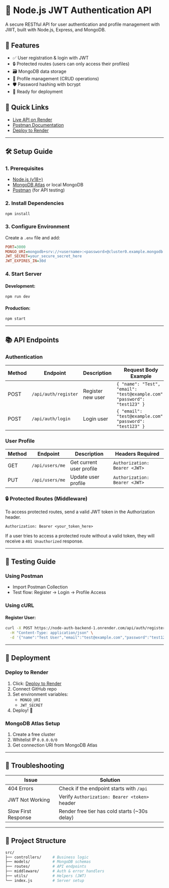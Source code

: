 
# 🔐 Node.js JWT Authentication API

A secure RESTful API for user authentication and profile management with JWT, built with Node.js, Express, and MongoDB.

## 🌟 Features

- ✅ User registration & login with JWT
- 🔒 Protected routes (users can only access their profiles)
- 🗃️ MongoDB data storage
- 🔄 Profile management (CRUD operations)
- 🛡️ Password hashing with bcrypt
- 🚀 Ready for deployment

## 🔗 Quick Links

- [Live API on Render](https://node-auth-backend-1.onrender.com)
- [Postman Documentation](https://skillful-sailboat-072.notion.site/Postman-API-Documentation-for-Node-Auth-Backend-1c5378b5f42f80a4a33ce5c6e2db5dbd)
- [Deploy to Render](https://render.com/deploy)

---

## 🛠️ Setup Guide

### **1. Prerequisites**

- [Node.js (v18+)](https://nodejs.org/)
- [MongoDB Atlas](https://www.mongodb.com/atlas/database) or local MongoDB
- [Postman](https://www.postman.com/) (for API testing)

### **2. Install Dependencies**

```bash
npm install
```

### **3. Configure Environment**

Create a `.env` file and add:

```ini
PORT=3000
MONGO_URI=mongodb+srv://<username>:<password>@cluster0.example.mongodb.net/your-db?retryWrites=true&w=majority
JWT_SECRET=your_secure_secret_here
JWT_EXPIRES_IN=30d
```

### **4. Start Server**

#### Development:
```bash
npm run dev
```

#### Production:
```bash
npm start
```

---

## 📚 API Endpoints

### **Authentication**

| Method | Endpoint           | Description        | Request Body Example |
|--------|-------------------|--------------------|----------------------|
| POST   | `/api/auth/register` | Register new user | `{ "name": "Test", "email": "test@example.com", "password": "test123" }` |
| POST   | `/api/auth/login`  | Login user        | `{ "email": "test@example.com", "password": "test123" }` |

### **User Profile**

| Method | Endpoint         | Description            | Headers Required |
|--------|-----------------|------------------------|------------------|
| GET    | `/api/users/me` | Get current user profile | `Authorization: Bearer <JWT>` |
| PUT    | `/api/users/me` | Update user profile    | `Authorization: Bearer <JWT>` |

### 🔒 **Protected Routes (Middleware)**
To access protected routes, send a valid JWT token in the Authorization header.

```http
Authorization: Bearer <your_token_here>
```

If a user tries to access a protected route without a valid token, they will receive a `401 Unauthorized` response.

---

## 🧪 Testing Guide

### **Using Postman**
- Import Postman Collection
- Test flow: Register → Login → Profile Access

### **Using cURL**
#### Register User:
```bash
curl -X POST https://node-auth-backend-1.onrender.com/api/auth/register \
  -H "Content-Type: application/json" \
  -d '{"name":"Test User","email":"test@example.com","password":"test123"}'
```

---

## 🚀 Deployment

### **Deploy to Render**
1. Click: [Deploy to Render](https://render.com/deploy)
2. Connect GitHub repo
3. Set environment variables:
   - `MONGO_URI`
   - `JWT_SECRET`
4. Deploy! 🚀

### **MongoDB Atlas Setup**
1. Create a free cluster
2. Whitelist IP `0.0.0.0/0`
3. Get connection URI from MongoDB Atlas

---

## 🚨 Troubleshooting

| Issue | Solution |
|--------|----------|
| 404 Errors | Check if the endpoint starts with `/api` |
| JWT Not Working | Verify `Authorization: Bearer <token>` header |
| Slow First Response | Render free tier has cold starts (~30s delay) |

---

## 📂 Project Structure

```bash
src/
├── controllers/     # Business logic
├── models/          # MongoDB schemas
├── routes/          # API endpoints
├── middleware/      # Auth & error handlers
├── utils/           # Helpers (JWT)
└── index.js         # Server setup
```

